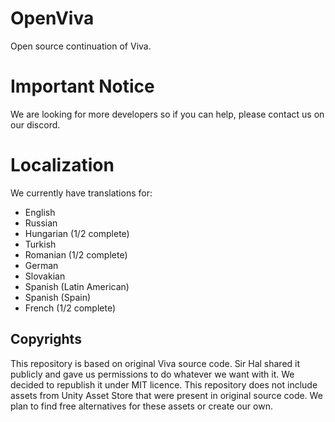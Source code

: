 # OpenViva

Open source continuation of Viva.

# Important Notice
We are looking for more developers so if you can help, please contact us on our discord.

# Localization
We currently have translations for:
- English
- Russian
- Hungarian (1/2 complete)
- Turkish
- Romanian (1/2 complete)
- German
- Slovakian
- Spanish (Latin American)
- Spanish (Spain)
- French (1/2 complete)

## Copyrights

This repository is based on original Viva source code. Sir Hal shared
it publicly and gave us permissions to do whatever we want with it.
We decided to republish it under MIT licence. This repository does not
include assets from Unity Asset Store that were present in original source
code. We plan to find free alternatives for these assets or create our own.
